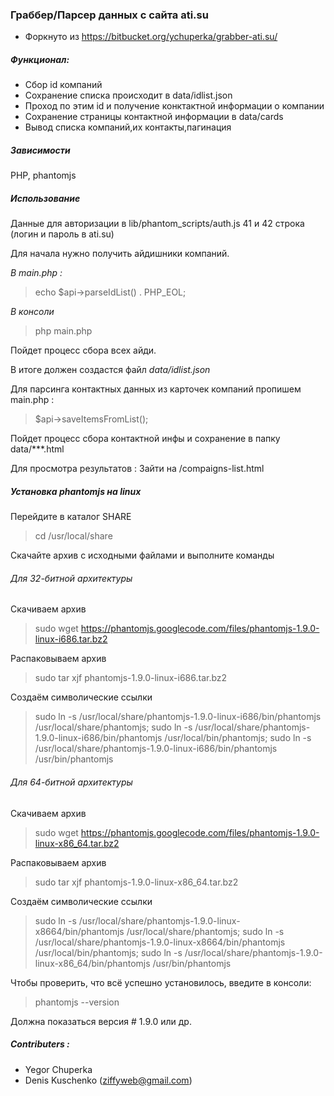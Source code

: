### Граббер/Парсер данных с сайта ati.su

 - Форкнуто из https://bitbucket.org/ychuperka/grabber-ati.su/

##### Функционал:
- Сбор id компаний
- Сохранение списка происходит в data/idlist.json
- Проход по этим id и получение конктактной информации о компании
- Сохранение страницы контактной информации в data/cards
- Вывод списка компаний,их контакты,пагинация

##### Зависимости
PHP, phantomjs

##### Использование
Данные для авторизации в lib/phantom_scripts/auth.js 41 и 42 строка (логин и пароль в ati.su)

Для начала нужно получить айдишники компаний.

*В main.php :*
>echo $api->parseIdList() . PHP_EOL;

*В консоли*
>php main.php

Пойдет процесс сбора всех айди.

В итоге должен создастся файл *data/idlist.json*

Для парсинга контактных данных из карточек компаний пропишем main.php :

> $api->saveItemsFromList();

Пойдет процесс сбора контактной инфы и сохранение в папку data/***.html

Для просмотра результатов :
Зайти на /compaigns-list.html

##### Установка phantomjs на linux

Перейдите в каталог SHARE

>cd /usr/local/share

Скачайте архив с исходными файлами и выполните команды

###### Для 32-битной архитектуры

Скачиваем архив

> sudo wget https://phantomjs.googlecode.com/files/phantomjs-1.9.0-linux-i686.tar.bz2

Распаковываем архив

> sudo tar xjf phantomjs-1.9.0-linux-i686.tar.bz2

Создаём символические ссылки

>sudo ln -s /usr/local/share/phantomjs-1.9.0-linux-i686/bin/phantomjs /usr/local/share/phantomjs;
sudo ln -s /usr/local/share/phantomjs-1.9.0-linux-i686/bin/phantomjs /usr/local/bin/phantomjs;
sudo ln -s /usr/local/share/phantomjs-1.9.0-linux-i686/bin/phantomjs /usr/bin/phantomjs

###### Для 64-битной архитектуры

Скачиваем архив

> sudo wget https://phantomjs.googlecode.com/files/phantomjs-1.9.0-linux-x86_64.tar.bz2

Распаковываем архив

> sudo tar xjf phantomjs-1.9.0-linux-x86_64.tar.bz2

Создаём символические ссылки

>sudo ln -s /usr/local/share/phantomjs-1.9.0-linux-x8664/bin/phantomjs /usr/local/share/phantomjs;
sudo ln -s /usr/local/share/phantomjs-1.9.0-linux-x8664/bin/phantomjs /usr/local/bin/phantomjs;
sudo ln -s /usr/local/share/phantomjs-1.9.0-linux-x86_64/bin/phantomjs /usr/bin/phantomjs

Чтобы проверить, что всё успешно установилось, введите в консоли:

>phantomjs --version

Должна показаться версия # 1.9.0 или др.

##### Contributers :
* Yegor Chuperka
* Denis Kuschenko (ziffyweb@gmail.com)

